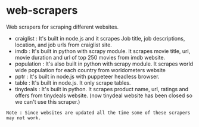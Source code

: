 # web-scrapers

Web scrapers for scraping different websites. 

- craiglist : It's built in node.js and it scrapes Job title, job descriptions, location, and job urls from craiglist site.
- imdb : It's built in python with scrapy module. It scrapes movie title, url, movie duration and url of top 250 movies from imdb website.
- population : It's also built in python with scrapy module. It scrapes world wide population for each country from worldometers website
- pptr : It's built in node.js with puppeteer headless browser.
- table : It's built in node.js. It only scrape tables.
- tinydeals : It's built in python. It scrapes product name, url, ratings and offers from tinydeals website. (now tinydeal website has been closed so we can't use this scraper.)



```
Note : Since websites are updated all the time some of these scrapers may not work. 
```
